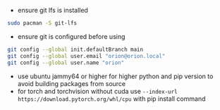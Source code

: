 - ensure git lfs is installed

```bash
sudo pacman -S git-lfs
```

- ensure git is configured before using

```bash
git config --global init.defaultBranch main
git config --global user.email "orion@orion.local"
git config --global user.name "orion"
```

- use ubuntu jammy64 or higher for higher python and pip version to avoid building packages from source
- for torch and torchvision without cuda use `--index-url https://download.pytorch.org/whl/cpu` with pip install command

